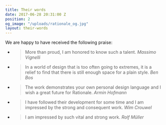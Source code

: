 ```yaml
---
title: Their words
date: 2017-06-28 20:31:00 Z
position: 2
og_image: "/uploads/rationale_og.jpg"
layout: their-words
---
```


We are happy to have received the following praise:


- > More than proud, I am honored to know such a talent.
<cite>Massimo Vignelli</cite>

- > In a world of design that is too often going to extremes, it is a relief to find that there is still enough space for a plain style.
<cite>Ben Bos</cite>

- > The work demonstrates your own personal design language and I wish a great future for Rationale.
<cite>Armin Hofmann</cite>

- >I have followed their development for some time and I am impressed by the strong and consequent work.
<cite>Wim Crouwel</cite>

- >I am impressed by such vital and strong work.
<cite>Rolf Müller</cite>


